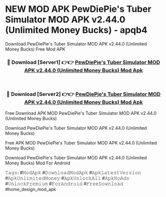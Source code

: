 # NEW MOD APK PewDiePie's Tuber Simulator MOD APK v2.44.0 (Unlimited Money Bucks) - apqb4
Download PewDiePie's Tuber Simulator MOD APK v2.44.0 (Unlimited Money Bucks) Free Mod APK

<div align="center">
<h3>🔴 Download [Server1] 👉👉 <a href="https://apk-comot.site?title=PewDiePie's_Tuber_Simulator_MOD_APK_v2.44.0_(Unlimited_Money_Bucks)">PewDiePie's Tuber Simulator MOD APK v2.44.0 (Unlimited Money Bucks) Mod Apk</a></h3><br>

<h3>🔴 Download [Server2] 👉👉 <a href="https://apk-comot.site?title=PewDiePie's_Tuber_Simulator_MOD_APK_v2.44.0_(Unlimited_Money_Bucks)">PewDiePie's Tuber Simulator MOD APK v2.44.0 (Unlimited Money Bucks) Mod Apk</a></h3>
</div>


Free Download APK MOD PewDiePie's Tuber Simulator MOD APK v2.44.0 (Unlimited Money Bucks)

Download PewDiePie's Tuber Simulator MOD APK v2.44.0 (Unlimited Money Bucks) 

Free APK MOD PewDiePie's Tuber Simulator MOD APK v2.44.0 (Unlimited Money Bucks) 

Download PewDiePie's Tuber Simulator MOD APK v2.44.0 (Unlimited Money Bucks) Mod For Android

𝚃𝚊𝚐𝚜: #𝙼𝚘𝚍𝙰𝚙𝚔 #𝙳𝚘𝚠𝚗𝚕𝚘𝚊𝚍𝙼𝚘𝚍𝙰𝚙𝚔 #𝙰𝚙𝚔𝙻𝚊𝚝𝚎𝚜𝚝𝚅𝚎𝚛𝚜𝚒𝚘𝚗 #𝙰𝚙𝚔𝚄𝚗𝚕𝚒𝚖𝚒𝚝𝚎𝚍𝙼𝚘𝚗𝚎𝚢 #𝙰𝚙𝚔𝚄𝚗𝚕𝚘𝚌𝚔𝙰𝚕𝚕 #𝙰𝚙𝚔𝙽𝚘𝙰𝚍𝚜 #𝚄𝚗𝚕𝚘𝚌𝚔𝙿𝚛𝚎𝚖𝚒𝚞𝚖 #𝙵𝚘𝚛𝙰𝚗𝚍𝚛𝚘𝚒𝚍 #𝙵𝚛𝚎𝚎𝙳𝚘𝚠𝚗𝚕𝚘𝚊𝚍 #home_design_mod_apk